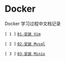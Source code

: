# Docker

Docker 学习过程中文档记录

`[ 1 ]` [` 01-安装 Vim `](./src/01-安装%20Vim.md)

`[ 2 ]` [` 02-安装 Mysql `](./src/02-安装%20Mysql.md)

`[ 3 ]` [` 03-安装 Minio `](./src/03-安装%20Minio.md)

